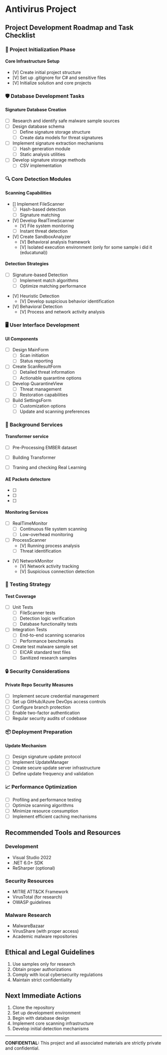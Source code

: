 # Antivirus Project

## Project Development Roadmap and Task Checklist

### 🚀 Project Initialization Phase

#### Core Infrastructure Setup
- [V] Create initial project structure
- [V] Set up .gitignore for C# and sensitive files
- [V] Initialize solution and core projects

### 🛡️ Database Development Tasks

#### Signature Database Creation
- [ ] Research and identify safe malware sample sources
- [ ] Design database schema
  - [ ] Define signature storage structure
  - [ ] Create data models for threat signatures
- [ ] Implement signature extraction mechanisms
  - [ ] Hash generation module
  - [ ] Static analysis utilities
- [ ] Develop signature storage methods
  - [ ] CSV implementation
### 🔍 Core Detection Modules

#### Scanning Capabilities
- [] Implement FileScanner
  - [ ] Hash-based detection
  - [ ] Signature matching
- [V] Develop RealTimeScanner
  - [V] File system monitoring
  - [ ] Instant threat detection
- [V] Create SandboxAnalyzer
  - [V] Behavioral analysis framework
  - [V] Isolated execution environment
  (only for some sample i did it (educatunal))
#### Detection Strategies
- [ ] Signature-based Detection
  - [ ] Implement match algorithms
  - [ ] Optimize matching performance
- [V] Heuristic Detection
  - [V] Develop suspicious behavior identification
- [V] Behavioral Detection
  - [V] Process and network activity analysis

### 🖥️ User Interface Development

#### UI Components
- [ ] Design MainForm
  - [ ] Scan initiation
  - [ ] Status reporting
- [ ] Create ScanResultForm
  - [ ] Detailed threat information
  - [ ] Actionable quarantine options
- [ ] Develop QuarantineView
  - [ ] Threat management
  - [ ] Restoration capabilities
- [ ] Build SettingsForm
  - [ ] Customization options
  - [ ] Update and scanning preferences

### 🔄 Background Services
#### Transformer service 
- [ ] Pre-Processing EMBER dataset
- [ ] Building Transformer
- [ ] Traning and checking Real Learning


#### AE Packets detectore
- [ ]
- [ ]
- [ ]

#### Monitoring Services
- [ ] RealTimeMonitor
  - [ ] Continuous file system scanning
  - [ ] Low-overhead monitoring
- [ ] ProcessScanner
  - [V] Running process analysis
  - [ ] Threat identification
- [V] NetworkMonitor
  - [V] Network activity tracking
  - [V] Suspicious connection detection

### 🧪 Testing Strategy

#### Test Coverage
- [ ] Unit Tests
  - [ ] FileScanner tests
  - [ ] Detection logic verification
  - [ ] Database functionality tests
- [ ] Integration Tests
  - [ ] End-to-end scanning scenarios
  - [ ] Performance benchmarks
- [ ] Create test malware sample set
  - [ ] EICAR standard test files
  - [ ] Sanitized research samples

### 🔒 Security Considerations

#### Private Repo Security Measures
- [ ] Implement secure credential management
- [ ] Set up GitHub/Azure DevOps access controls
- [ ] Configure branch protection
- [ ] Enable two-factor authentication
- [ ] Regular security audits of codebase

### 📦 Deployment Preparation

#### Update Mechanism
- [ ] Design signature update protocol
- [ ] Implement UpdateManager
- [ ] Create secure update server infrastructure
- [ ] Define update frequency and validation

### 📈 Performance Optimization

- [ ] Profiling and performance testing
- [ ] Optimize scanning algorithms
- [ ] Minimize resource consumption
- [ ] Implement efficient caching mechanisms

## Recommended Tools and Resources

### Development
- Visual Studio 2022
- .NET 6.0+ SDK
- ReSharper (optional)

### Security Resources
- MITRE ATT&CK Framework
- VirusTotal (for research)
- OWASP guidelines

### Malware Research
- MalwareBazaar
- VirusShare (with proper access)
- Academic malware repositories

## Ethical and Legal Guidelines

1. Use samples only for research
2. Obtain proper authorizations
3. Comply with local cybersecurity regulations
4. Maintain strict confidentiality

## Next Immediate Actions

1. Clone the repository
2. Set up development environment
3. Begin with database design
4. Implement core scanning infrastructure
5. Develop initial detection mechanisms

---

**CONFIDENTIAL:** This project and all associated materials are strictly private and confidential.
